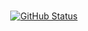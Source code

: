 ### 
<p align="center">
<a href="https://github.com/ngallazzi"><img alt="GitHub Status" src="https://github-readme-stats.vercel.app/api?username=ngallazzi&show_icons=true&include_all_commits=true&count_private=true"/></a>
</p>
